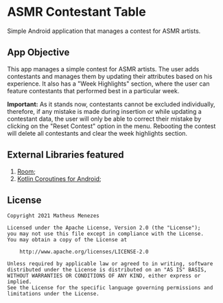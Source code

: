 # ASMR Contestant Table
Simple Android application that manages a contest for ASMR artists.

## App Objective
This app manages a simple contest for ASMR artists. The user adds contestants and manages them by
updating their attributes based on his experience. It also has a "Week Highlights" section, where
the user can feature contestants that performed best in a particular week.

**Important:**
As it stands now, contestants cannot be excluded individually, therefore, if any mistake is made 
during insertion or while updating a contestant data, the user will only be able to correct their
mistake by clicking on the "Reset Contest" option in the menu. Rebooting the contest will delete 
all contestants and clear the week highlights section.

## External Libraries featured
1. <a href="https://developer.android.com/training/data-storage/room">Room</a>;
2. <a href="https://developer.android.com/kotlin/coroutines">Kotlin Coroutines for Android</a>;

## License
```
Copyright 2021 Matheus Menezes

Licensed under the Apache License, Version 2.0 (the "License");
you may not use this file except in compliance with the License.
You may obtain a copy of the License at

    http://www.apache.org/licenses/LICENSE-2.0

Unless required by applicable law or agreed to in writing, software
distributed under the License is distributed on an "AS IS" BASIS,
WITHOUT WARRANTIES OR CONDITIONS OF ANY KIND, either express or implied.
See the License for the specific language governing permissions and
limitations under the License.
```
